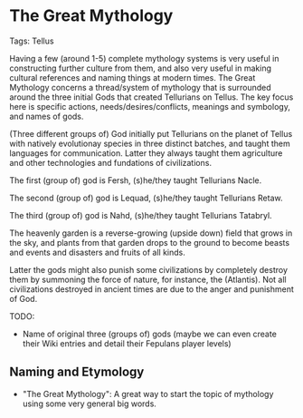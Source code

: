 # The Great Mythology

Tags: Tellus

Having a few (around 1-5) complete mythology systems is very useful in constructing further culture from them, and also very useful in making cultural references and naming things at modern times. The Great Mythology concerns a thread/system of mythology that is surrounded around the three initial Gods that created Tellurians on Tellus. The key focus here is specific actions, needs/desires/conflicts, meanings and symbology, and names of gods.

(Three different groups of) God initially put Tellurians on the planet of Tellus with natively evolutionay species in three distinct batches, and taught them languages for communication. Latter they always taught them agriculture and other technologies and fundations of civilizations.

The first (group of) god is Fersh, (s)he/they taught Tellurians Nacle.

The second (group of) god is Lequad, (s)he/they taught Tellurians Retaw.

The third (group of) god is Nahd, (s)he/they taught Tellurians Tatabryl.
<!-- More god names: Manis (from Savon Liquide Pour Les Mains), Les (from Les), Poura (from Pour), Skin (from Skin), Eslecanos (from Ecoresponsable). -->

The heavenly garden is a reverse-growing (upside down) field that grows in the sky, and plants from that garden drops to the ground to become beasts and events and disasters and fruits of all kinds.

Latter the gods might also punish some civilizations by completely destroy them by summoning the force of nature, for instance, the (Atlantis). Not all civilizations destroyed in ancient times are due to the anger and punishment of God.

TODO:

* Name of original three (groups of) gods (maybe we can even create their Wiki entries and detail their Fepulans player levels)

## Naming and Etymology

* "The Great Mythology": A great way to start the topic of mythology using some very general big words.